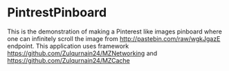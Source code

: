# PintrestPinboard
This is the demonstration of making a Pinterest like images pinboard where one can infinitely scroll the image from http://pastebin.com/raw/wgkJgazE endpoint. This application uses framework https://github.com/Zulqurnain24/MZNetworking and https://github.com/Zulqurnain24/MZCache 
